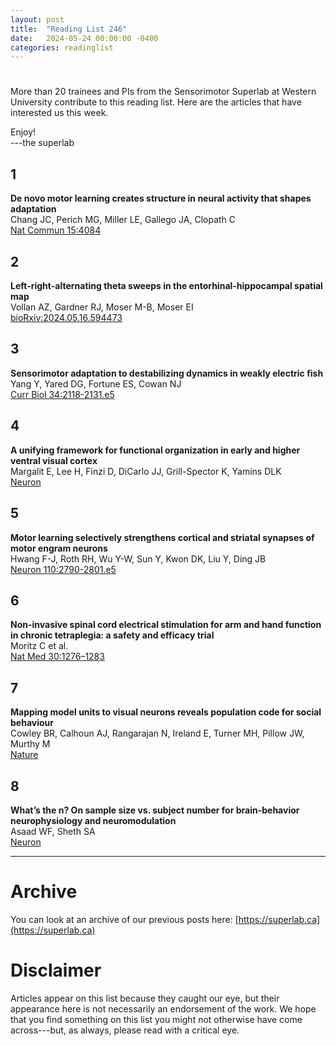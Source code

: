 ```yaml
---
layout: post
title:  "Reading List 246"
date:   2024-05-24 00:00:00 -0400
categories: readinglist
---
```


# 

More than 20 trainees and PIs from the Sensorimotor Superlab at Western University contribute to this reading list. Here are the articles that have interested us this week.  

Enjoy!  
---the superlab 


## 1
**De novo motor learning creates structure in neural activity that shapes adaptation**  
Chang JC, Perich MG, Miller LE, Gallego JA, Clopath C  
[Nat Commun 15:4084](https://www.nature.com/articles/s41467-024-48008-7)

## 2
**Left-right-alternating theta sweeps in the entorhinal-hippocampal spatial map**  
Vollan AZ, Gardner RJ, Moser M-B, Moser EI  
[bioRxiv:2024.05.16.594473](https://www.biorxiv.org/content/10.1101/2024.05.16.594473v1.abstract)

## 3
**Sensorimotor adaptation to destabilizing dynamics in weakly electric fish**  
Yang Y, Yared DG, Fortune ES, Cowan NJ  
[Curr Biol 34:2118-2131.e5](https://www.cell.com/article/S0960982224004597/abstract)

## 4
**A unifying framework for functional organization in early and higher ventral visual cortex**  
Margalit E, Lee H, Finzi D, DiCarlo JJ, Grill-Spector K, Yamins DLK  
[Neuron](https://www.cell.com/article/S0896627324002794/abstract)

## 5
**Motor learning selectively strengthens cortical and striatal synapses of motor engram neurons**  
Hwang F-J, Roth RH, Wu Y-W, Sun Y, Kwon DK, Liu Y, Ding JB  
[Neuron 110:2790-2801.e5](https://pubmed.ncbi.nlm.nih.gov/35809573/)

## 6
**Non-invasive spinal cord electrical stimulation for arm and hand function in chronic tetraplegia: a safety and efficacy trial**  
Moritz C et al.  
[Nat Med 30:1276–1283](https://www.nature.com/articles/s41591-024-02940-9)

## 7
**Mapping model units to visual neurons reveals population code for social behaviour**  
Cowley BR, Calhoun AJ, Rangarajan N, Ireland E, Turner MH, Pillow JW, Murthy M  
[Nature](https://www.nature.com/articles/s41586-024-07451-8)

## 8
**What’s the n? On sample size vs. subject number for brain-behavior neurophysiology and neuromodulation**  
Asaad WF, Sheth SA  
[Neuron](https://doi.org/10.1016/j.neuron.2024.04.033)

---
# Archive
You can look at an archive of our previous posts here: [https://superlab.ca](https://superlab.ca)


# Disclaimer
Articles appear on this list because they caught our eye, but their appearance here is not necessarily an endorsement of the work. We hope that you find something on this list you might not otherwise have come across---but, as always, please read with a critical eye. 
 
 